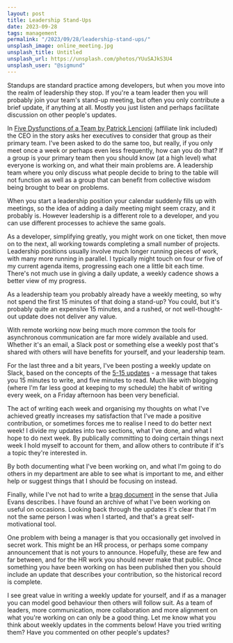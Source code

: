 ```yaml
---
layout: post
title: Leadership Stand-Ups
date: 2023-09-28
tags: management
permalink: "/2023/09/28/leadership-stand-ups/"
unsplash_image: online_meeting.jpg
unsplash_title: Untitled
unsplash_url: https://unsplash.com/photos/YUuSAJkS3U4
unsplash_user: "@sigmund"
---
```

Standups are standard practice among developers, but when you move into the realm of leadership
they stop. If you're a team leader then you will probably join your team's stand-up meeting, but
often you only contribute a brief update, if anything at all. Mostly you just listen and perhaps
facilitate discussion on other people's updates.

In [Five Dysfunctions of a Team by Patrick Lencioni](https://amzn.to/3k5qrUC) (affiliate link included)
the CEO in the story asks her executives to consider that group as their primary team. I've been asked
to do the same too, but really, if you only meet once a week or perhaps even less frequently, how can you
do that? If a group is your primary team then you should know (at a high level) what everyone is
working on, and what their main problems are. A leadership team where you only discuss what people decide
to bring to the table will not function as well as a group that can benefit from collective wisdom being
brought to bear on problems.

When you start a leadership position your calendar suddenly fills up with meetings, so the idea of adding
a daily meeting might seem crazy, and it probably is. However leadership is a different role to a developer, and
you can use different processes to achieve the same goals.

As a developer, simplifying greatly, you might work on one ticket, then move on to the next, all working towards
completing a small number of projects. Leadership positions usually involve much longer running pieces of work,
with many more running in parallel. I typically might touch on four or five of my current agenda items, progressing
each one a little bit each time. There's not much use in giving a daily update, a weekly cadence shows a
better view of my progress.

As a leadership team you probably already have a weekly meeting, so why not spend the first 15 minutes of that
doing a stand-up? You could, but it's probably quite an expensive 15 minutes, and a rushed, or not well-thought-out update does not deliver any value.

With remote working now being much more common the tools for asynchronous communication are far more widely available
and used. Whether it's an email, a Slack post or something else a weekly post that's shared with others will have benefits
for yourself, and your leadership team.

For the last three and a bit years, I've been posting a weekly update on Slack, based on the concepts of the
[5-15 updates](https://lethain.com/weekly-updates/) - a message that takes you 15 minutes to write, and five minutes to read.
Much like with blogging (where I'm far less good at keeping to my schedule) the habit of writing every week, on a Friday
afternoon has been very beneficial.

The act of writing each week and organising my thoughts on what I've achieved greatly increases my
satisfaction that I've made a positive contribution, or sometimes forces me to realise I need to do
better next week! I divide my updates into two sections, what I've done, and what I hope to do next
week. By publically committing to doing certain things next week I hold myself to account for them,
and allow others to contribute if it's a topic they're interested in.

By both documenting what I've been working on, and what I'm going to do others in my department are
able to see what is important to me, and either help or suggest things that I should be focusing on
instead.

Finally, while I've not had to write a [brag document](https://jvns.ca/blog/brag-documents/) in the sense that
Julia Evans describes. I have found an archive of what I've been working on useful on occasions. Looking
back through the updates it's clear that I'm not the same person I was when I started, and that's a great
self-motivational tool.

One problem with being a manager is that you occasionally get involved in secret work. This might be an HR
process, or perhaps some company announcement that is not yours to announce. Hopefully, these are few and far
between, and for the HR work you should never make that public. Once something you have been working on has
been published then you should include an update that describes your contribution, so the historical record
is complete.

I see great value in writing a weekly update for yourself, and if as a manager you can model good behaviour
then others will follow suit. As a team of leaders, more communication, more collaboration and more alignment
on what you're working on can only be a good thing. Let me know what you think about weekly updates in the
comments below! Have you tried writing them? Have you commented on other people's updates?
